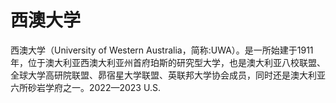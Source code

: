 # 西澳大学

西澳大学（University of Western Australia，简称:UWA）。是一所始建于1911年，位于澳大利亚西澳大利亚州首府珀斯的研究型大学，也是澳大利亚八校联盟、全球大学高研院联盟、昴宿星大学联盟、英联邦大学协会成员，同时还是澳大利亚六所砂岩学府之一。2022—2023 U.S.